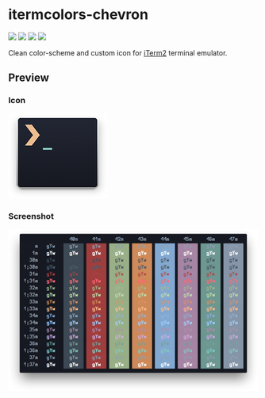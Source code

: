 # itermcolors-chevron
![](https://img.shields.io/badge/master-1.0.0-lightgrey.svg?style=flat) 
![](https://img.shields.io/badge/release-1.0.0-green.svg?style=flat)  [![](https://img.shields.io/github/issues/aus3ris/itermcolors-chevron.svg?style=flat)](https://github.com/AUS3RIS/itermcolors-chevron/issues) [![](https://img.shields.io/badge/license-MIT-blue.svg?style=flat)](http://aus3ris.mit-license.org)

Clean color-scheme and custom icon for [iTerm2](http://iterm2.com/) terminal emulator.

## Preview

### Icon
![](/icon.png?raw=true)

### Screenshot
![](/screenshot.png?raw=true)

